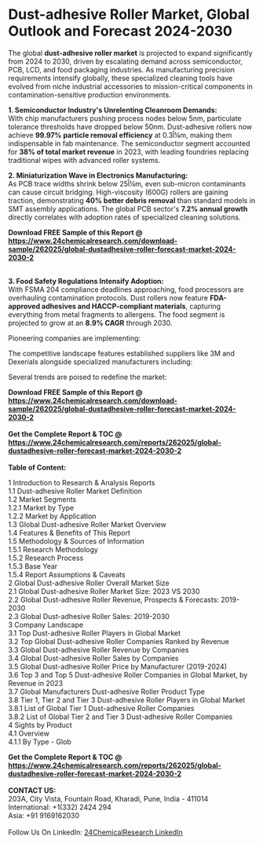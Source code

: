 <h1>Dust-adhesive Roller Market, Global Outlook and Forecast 2024-2030</h1><p>The global <strong>dust-adhesive roller market</strong> is projected to expand significantly from 2024 to 2030, driven by escalating demand across semiconductor, PCB, LCD, and food packaging industries. As manufacturing precision requirements intensify globally, these specialized cleaning tools have evolved from niche industrial accessories to mission-critical components in contamination-sensitive production environments.</p><p><strong>1. Semiconductor Industry's Unrelenting Cleanroom Demands:</strong><br>
With chip manufacturers pushing process nodes below 5nm, particulate tolerance thresholds have dropped below 50nm. Dust-adhesive rollers now achieve <strong>99.97% particle removal efficiency</strong> at 0.3Î¼m, making them indispensable in fab maintenance. The semiconductor segment accounted for <strong>38% of total market revenue</strong> in 2023, with leading foundries replacing traditional wipes with advanced roller systems.</p><p><strong>2. Miniaturization Wave in Electronics Manufacturing:</strong><br>
As PCB trace widths shrink below 25Î¼m, even sub-micron contaminants can cause circuit bridging. High-viscosity (600G) rollers are gaining traction, demonstrating <strong>40% better debris removal</strong> than standard models in SMT assembly applications. The global PCB sector's <strong>7.2% annual growth</strong> directly correlates with adoption rates of specialized cleaning solutions.</p><div><b>Download FREE Sample of this Report @ 
            <a href="https://www.24chemicalresearch.com/download-sample/262025/global-dustadhesive-roller-forecast-market-2024-2030-2">
            https://www.24chemicalresearch.com/download-sample/262025/global-dustadhesive-roller-forecast-market-2024-2030-2</a></b></div><br><p><strong>3. Food Safety Regulations Intensify Adoption:</strong><br>
With FSMA 204 compliance deadlines approaching, food processors are overhauling contamination protocols. Dust rollers now feature <strong>FDA-approved adhesives and HACCP-compliant materials</strong>, capturing everything from metal fragments to allergens. The food segment is projected to grow at an <strong>8.9% CAGR</strong> through 2030.</p><p>Pioneering companies are implementing:</p><p>The competitive landscape features established suppliers like 3M and Dexerials alongside specialized manufacturers including:</p><p>Several trends are poised to redefine the market:</p><div><b>Download FREE Sample of this Report @ 
            <a href="https://www.24chemicalresearch.com/download-sample/262025/global-dustadhesive-roller-forecast-market-2024-2030-2">
            https://www.24chemicalresearch.com/download-sample/262025/global-dustadhesive-roller-forecast-market-2024-2030-2</a></b></div><br><div><b>Get the Complete Report & TOC @ 
            <a href="https://www.24chemicalresearch.com/reports/262025/global-dustadhesive-roller-forecast-market-2024-2030-2">
            https://www.24chemicalresearch.com/reports/262025/global-dustadhesive-roller-forecast-market-2024-2030-2</a></b></div><br>
            <b>Table of Content:</b><p>1 Introduction to Research & Analysis Reports<br />
    1.1 Dust-adhesive Roller Market Definition<br />
    1.2 Market Segments<br />
        1.2.1 Market by Type<br />
        1.2.2 Market by Application<br />
    1.3 Global Dust-adhesive Roller Market Overview<br />
    1.4 Features & Benefits of This Report<br />
    1.5 Methodology & Sources of Information<br />
        1.5.1 Research Methodology<br />
        1.5.2 Research Process<br />
        1.5.3 Base Year<br />
        1.5.4 Report Assumptions & Caveats<br />
2 Global Dust-adhesive Roller Overall Market Size<br />
    2.1 Global Dust-adhesive Roller Market Size: 2023 VS 2030<br />
    2.2 Global Dust-adhesive Roller Revenue, Prospects & Forecasts: 2019-2030<br />
    2.3 Global Dust-adhesive Roller Sales: 2019-2030<br />
3 Company Landscape<br />
    3.1 Top Dust-adhesive Roller Players in Global Market<br />
    3.2 Top Global Dust-adhesive Roller Companies Ranked by Revenue<br />
    3.3 Global Dust-adhesive Roller Revenue by Companies<br />
    3.4 Global Dust-adhesive Roller Sales by Companies<br />
    3.5 Global Dust-adhesive Roller Price by Manufacturer (2019-2024)<br />
    3.6 Top 3 and Top 5 Dust-adhesive Roller Companies in Global Market, by Revenue in 2023<br />
    3.7 Global Manufacturers Dust-adhesive Roller Product Type<br />
    3.8 Tier 1, Tier 2 and Tier 3 Dust-adhesive Roller Players in Global Market<br />
        3.8.1 List of Global Tier 1 Dust-adhesive Roller Companies<br />
        3.8.2 List of Global Tier 2 and Tier 3 Dust-adhesive Roller Companies<br />
4 Sights by Product<br />
    4.1 Overview<br />
        4.1.1 By Type - Glob</p><div><b>Get the Complete Report & TOC @ 
            <a href="https://www.24chemicalresearch.com/reports/262025/global-dustadhesive-roller-forecast-market-2024-2030-2">
            https://www.24chemicalresearch.com/reports/262025/global-dustadhesive-roller-forecast-market-2024-2030-2</a></b></div><br><b>CONTACT US:</b><br>
            203A, City Vista, Fountain Road, Kharadi, Pune, India - 411014<br>
            International: +1(332) 2424 294<br>
            Asia: +91 9169162030 <br><br>
            Follow Us On LinkedIn: <a href="https://www.linkedin.com/company/24chemicalresearch/">24ChemicalResearch LinkedIn</a>